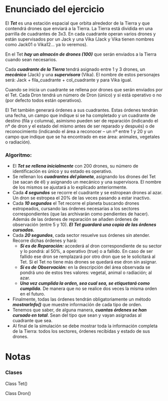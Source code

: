 # Enunciado del ejercicio

El _**Tet**_ es una estación espacial que orbita alrededor de la Tierra y que contendrá drones que enviará a la Tierra. La Tierra está dividida en una parrilla de cuadrantes de 3x3. En cada cuadrante operan varios drones y están supervisados por un Jack y una Vika (Jack y Vika tienen nombres como Jack01 o Vika12… ya lo veremos).

En el Tet **_hay un almacén de drones (100)_** que serán enviados a la Tierra cuando sean necesarios.

Cada **_cuadrante de la Tierra_** tendrá asignado entre 1 y 3 drones, un **_mecánico_** (Jack) y una **_supervisora_** (Vika). 
El nombre de estos personajes será: Jack + fila_cuadrante + col_cuadrante y para Vika igual.

Cuando se inicia un cuadrante se rellena por drones que serán enviados por el Tet.
Cada Dron tendrá un número de Dron (único) y si está operativo o no (por defecto todos están operativos).

El Tet también generará órdenes a sus cuadrantes. Estas órdenes tendrán una fecha, un campo que indique si se ha completado y un cuadrante de destino (fila y columna), asimismo pueden ser de reparación (indicando el nº de dron y el estado del mismo antes de ser reparado y después) o de reconocimiento (indicando el área a reconocer – un nº entre 1 y 20 y un campo que indique que se ha encontrado en ese área: animales, vegetales o radiación).

### Algoritmo:

* El **_Tet se rellena inicialmente_** con 200 drones, su número de identificación es único y su estado es operativo.
* Se rellenan los **_cuadrantes del planeta_**, asignando los drones del Tet (se sacan de él) y asignando un mecánico y una supervisora. El nombre de los mismos se ajustará a lo explicado anteriormente.
* Cada **_4 segundos_** se recorre el cuadrante y se estropean drones al azar. Un dron se estropea el 20% de las veces pasando a estar inactivo.
* Cada **_10 segundos_** el Tet recorre el planeta buscando drones estropeados, cursando las órdenes necesarias a los sectores correspondientes (que las archivarán como pendientes de hacer). Además de las órdenes de reparación se añaden órdenes de observación (entre 5 y 10). **_El Tet guardará una copia de las órdenes cursadas._**
* Cada **_20 segundos_**, cada sector resuelve sus órdenes sin atender. Recorre dichas órdenes y hará:
  * **_Si es de Reparación:_** accederá al dron correspondiente de su sector y lo pondrá: al 50%, a operativo (true) o a fallido. En caso de ser fallido ese dron se remplazará por otro dron que se le solicitará al Tet. Si el Tet no tiene más drones se quedará ese dron sin asignar.
  * **_Si es de Observación:_** en la descripción del área observada se pondrá uno de estos tres valores: vegetal, animal o radiación; al azar.
  * **_Una vez cumplida la orden, sea cual sea, se etiquetará como cumplida._** De manera que no se realice dos veces la misma orden en el futuro.
* Finalmente, todas las órdenes tendrán obligatoriamente un método **_mostrarInfo()_** que muestre información de cada tipo de orden.
* Tenemos que saber, de alguna manera, **_cuantas órdenes se han cursado en total_**. Sean del tipo que sean y vayan asignadas al cuadrante que sea.
* Al final de la simulación se debe mostrar toda la información completa de la Tierra: todos los sectores, órdenes recibidas y estado de sus drones.


# Notas

### Clases

Class Tet()

Class Dron()
